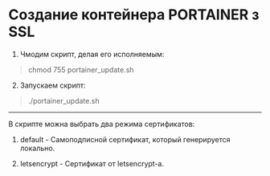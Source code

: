 # Создание контейнера PORTAINER з SSL
1) Чмодим скрипт, делая его исполняемым:

> chmod 755 portainer_update.sh

2) Запускаем скрипт:

> ./portainer_update.sh

----------------------

В скрипте можна выбрать два режима сертификатов:

1) default - Самоподписной сертификат, который генерируется локально.

2) letsencrypt - Сертификат от letsencrypt-а.
